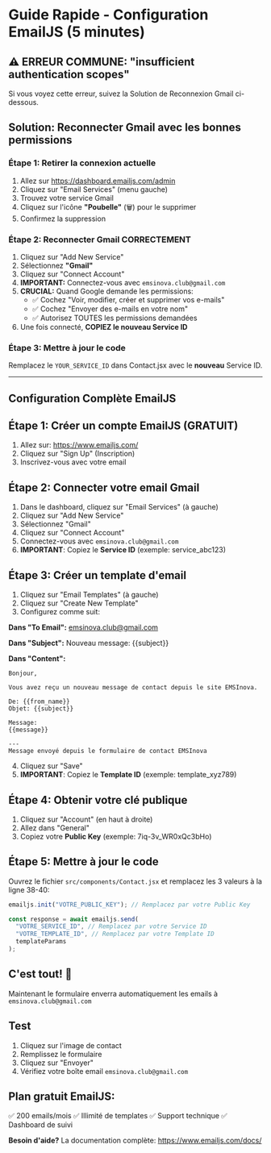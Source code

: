# Guide Rapide - Configuration EmailJS (5 minutes)

## ⚠️ ERREUR COMMUNE: "insufficient authentication scopes"

Si vous voyez cette erreur, suivez la Solution de Reconnexion Gmail ci-dessous.

## Solution: Reconnecter Gmail avec les bonnes permissions

### Étape 1: Retirer la connexion actuelle

1. Allez sur https://dashboard.emailjs.com/admin
2. Cliquez sur "Email Services" (menu gauche)
3. Trouvez votre service Gmail
4. Cliquez sur l'icône **"Poubelle"** (🗑️) pour le supprimer
5. Confirmez la suppression

### Étape 2: Reconnecter Gmail CORRECTEMENT

1. Cliquez sur "Add New Service"
2. Sélectionnez **"Gmail"**
3. Cliquez sur "Connect Account"
4. **IMPORTANT:** Connectez-vous avec `emsinova.club@gmail.com`
5. **CRUCIAL:** Quand Google demande les permissions:
   - ✅ Cochez "Voir, modifier, créer et supprimer vos e-mails"
   - ✅ Cochez "Envoyer des e-mails en votre nom"
   - ✅ Autorisez TOUTES les permissions demandées
6. Une fois connecté, **COPIEZ le nouveau Service ID**

### Étape 3: Mettre à jour le code

Remplacez le `YOUR_SERVICE_ID` dans Contact.jsx avec le **nouveau** Service ID.

---

## Configuration Complète EmailJS

## Étape 1: Créer un compte EmailJS (GRATUIT)

1. Allez sur: https://www.emailjs.com/
2. Cliquez sur "Sign Up" (Inscription)
3. Inscrivez-vous avec votre email

## Étape 2: Connecter votre email Gmail

1. Dans le dashboard, cliquez sur "Email Services" (à gauche)
2. Cliquez sur "Add New Service"
3. Sélectionnez "Gmail"
4. Cliquez sur "Connect Account"
5. Connectez-vous avec `emsinova.club@gmail.com`
6. **IMPORTANT**: Copiez le **Service ID** (exemple: service_abc123)

## Étape 3: Créer un template d'email

1. Cliquez sur "Email Templates" (à gauche)
2. Cliquez sur "Create New Template"
3. Configurez comme suit:

**Dans "To Email":** emsinova.club@gmail.com

**Dans "Subject":** Nouveau message: {{subject}}

**Dans "Content":**

```
Bonjour,

Vous avez reçu un nouveau message de contact depuis le site EMSInova.

De: {{from_name}}
Objet: {{subject}}

Message:
{{message}}

---
Message envoyé depuis le formulaire de contact EMSInova
```

4. Cliquez sur "Save"
5. **IMPORTANT**: Copiez le **Template ID** (exemple: template_xyz789)

## Étape 4: Obtenir votre clé publique

1. Cliquez sur "Account" (en haut à droite)
2. Allez dans "General"
3. Copiez votre **Public Key** (exemple: 7iq-3v_WR0xQc3bHo)

## Étape 5: Mettre à jour le code

Ouvrez le fichier `src/components/Contact.jsx` et remplacez les 3 valeurs à la ligne 38-40:

```javascript
emailjs.init("VOTRE_PUBLIC_KEY"); // Remplacez par votre Public Key

const response = await emailjs.send(
  "VOTRE_SERVICE_ID", // Remplacez par votre Service ID
  "VOTRE_TEMPLATE_ID", // Remplacez par votre Template ID
  templateParams
);
```

## C'est tout! 🎉

Maintenant le formulaire enverra automatiquement les emails à `emsinova.club@gmail.com`

## Test

1. Cliquez sur l'image de contact
2. Remplissez le formulaire
3. Cliquez sur "Envoyer"
4. Vérifiez votre boîte email `emsinova.club@gmail.com`

## Plan gratuit EmailJS:

✅ 200 emails/mois
✅ Illimité de templates
✅ Support technique
✅ Dashboard de suivi

**Besoin d'aide?** La documentation complète: https://www.emailjs.com/docs/
